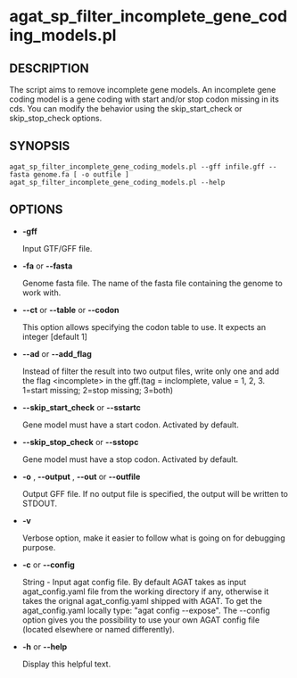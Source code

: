 # agat_sp_filter_incomplete_gene_coding_models.pl

## DESCRIPTION

The script aims to remove incomplete gene models. An incomplete gene coding model
is a gene coding with start and/or stop codon missing in its cds.
You can modify the behavior using the skip_start_check or skip_stop_check options.

## SYNOPSIS

```
agat_sp_filter_incomplete_gene_coding_models.pl --gff infile.gff --fasta genome.fa [ -o outfile ]
agat_sp_filter_incomplete_gene_coding_models.pl --help
```

## OPTIONS

- **-gff**

    Input GTF/GFF file.

- **-fa** or **--fasta**

    Genome fasta file.
    The name of the fasta file containing the genome to work with.

- **--ct** or **--table** or **--codon**

    This option allows specifying the codon table to use.
    It expects an integer [default 1]

- **--ad** or **--add_flag**

    Instead of filter the result into two output files, write only one and add the flag &lt;incomplete> in the gff.(tag = inclomplete, value = 1, 2, 3.  1=start missing; 2=stop missing; 3=both)

- **--skip_start_check** or **--sstartc**

    Gene model must have a start codon. Activated by default.

- **--skip_stop_check** or **--sstopc**

    Gene model must have a stop codon. Activated by default.

- **-o** , **--output** , **--out** or **--outfile**

    Output GFF file.  If no output file is specified, the output will be
    written to STDOUT.

- **-v**

    Verbose option, make it easier to follow what is going on for debugging purpose.

- **-c** or **--config**

    String - Input agat config file. By default AGAT takes as input agat_config.yaml file from the working directory if any,
    otherwise it takes the orignal agat_config.yaml shipped with AGAT. To get the agat_config.yaml locally type: "agat config --expose".
    The --config option gives you the possibility to use your own AGAT config file (located elsewhere or named differently).

- **-h** or **--help**

    Display this helpful text.

